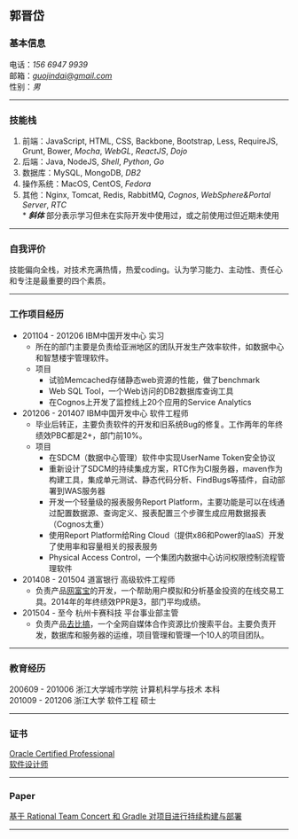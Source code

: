 ## 郭晋岱

### 基本信息
电话：*156 6947 9939*  
邮箱：*guojindai@gmail.com*  
性别：*男*  

*** 

### 技能栈
1. 前端：JavaScript, HTML, CSS, Backbone, Bootstrap, Less, RequireJS, Grunt, Bower, *Mocha*, *WebGL*, *ReactJS*, *Dojo*  
2. 后端：Java, NodeJS, *Shell*, *Python*, *Go*
3. 数据库：MySQL, MongoDB, *DB2*
4. 操作系统：MacOS, CentOS, *Fedora*
5. 其他：Nginx, Tomcat, Redis, RabbitMQ, *Cognos*, *WebSphere&Portal Server*, *RTC*  
\* ***斜体*** 部分表示学习但未在实际开发中使用过，或之前使用过但近期未使用

******

### 自我评价
技能偏向全栈，对技术充满热情，热爱coding。认为学习能力、主动性、责任心和专注是最重要的四个素质。

*****

### 工作项目经历
- 201104 - 201206 IBM中国开发中心 实习
  - 所在的部门主要是负责给亚洲地区的团队开发生产效率软件，如数据中心和智慧楼宇管理软件。
  - 项目
    - 试验Memcached存储静态web资源的性能，做了benchmark
    - Web SQL Tool，一个Web访问的DB2数据库查询工具
    - 在Cognos上开发了监控线上20个应用的Service Analytics
- 201206 - 201407 IBM中国开发中心 软件工程师  
  - 毕业后转正，主要负责软件的开发和旧系统Bug的修复。工作两年的年终绩效PBC都是2+，部门前10%。
  - 项目  
    - 在SDCM（数据中心管理）软件中实现UserName Token安全协议
    - 重新设计了SDCM的持续集成方案，RTC作为CI服务器，maven作为构建工具，集成单元测试、静态代码分析、FindBugs等插件，自动部署到WAS服务器
    - 开发一个轻量级的报表服务Report Platform，主要功能是可以在线通过配置数据源、查询定义、报表配置三个步骤生成应用数据报表（Cognos太重）
    - 使用Report Platform给Ring Cloud（提供x86和Power的IaaS）开发了使用率和容量相关的报表服务
    - Physical Access Control，一个集团内数据中心访问权限控制流程管理软件
- 201408 - 201504 道富银行        高级软件工程师  
  - 负责产品[网富宝](http://www.wfbao.com.cn/)的开发，一个帮助用户模拟和分析基金投资的在线交易工具。2014年的年终绩效PPR是3，部门平均成绩。
- 201504 - 至今   杭州卡赛科技    平台事业部主管  
  - 负责产品[去比搞](http://qubigao.com/)，一个全网自媒体合作资源比价搜索平台。主要负责开发，数据库和服务器的运维，项目管理和管理一个10人的项目团队。

***

### 教育经历
200609 - 201006 浙江大学城市学院 计算机科学与技术 本科  
201009 - 201206 浙江大学 软件工程 硕士  

***

### 证书
[Oracle Certified Professional](https://en.wikipedia.org/wiki/Oracle_Certification_Program)  
[软件设计师](http://www.zjrjks.org/interIndex.do?method=list2&curPage=1&dir=/rjksw/ksjs/ksjbdyb)

***

### Paper
[基于 Rational Team Concert 和 Gradle 对项目进行持续构建与部署](http://www.ibm.com/developerworks/cn/rational/1309_rtcgradle_guojd/index.html)  

***



